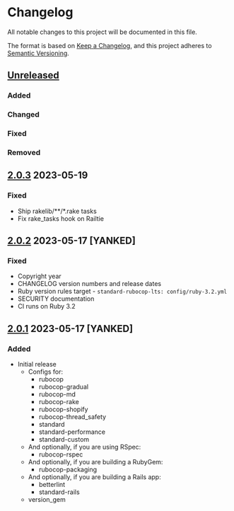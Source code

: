 # Changelog
All notable changes to this project will be documented in this file.

The format is based on [Keep a Changelog](https://keepachangelog.com/en/1.0.0/),
and this project adheres to [Semantic Versioning](https://semver.org/spec/v2.0.0.html).

## [Unreleased]
### Added
### Changed
### Fixed
### Removed

## [2.0.3] 2023-05-19
### Fixed
- Ship rakelib/**/*.rake tasks
- Fix rake_tasks hook on Railtie

## [2.0.2] 2023-05-17 [YANKED]
### Fixed
- Copyright year
- CHANGELOG version numbers and release dates
- Ruby version rules target - `standard-rubocop-lts: config/ruby-3.2.yml`
- SECURITY documentation
- CI runs on Ruby 3.2

## [2.0.1] 2023-05-17 [YANKED]
### Added
- Initial release
  - Configs for:
    - rubocop
    - rubocop-gradual
    - rubocop-md
    - rubocop-rake
    - rubocop-shopify
    - rubocop-thread_safety
    - standard
    - standard-performance
    - standard-custom
  - And optionally, if you are using RSpec:
    - rubocop-rspec
  - And optionally, if you are building a RubyGem:
    - rubocop-packaging
  - And optionally, if you are building a Rails app:
    - betterlint
    - standard-rails
  - version_gem

[Unreleased]: https://gitlab.com/rubocop-lts/rubocop-ruby3_2/-/compare/v2.0.3...HEAD
[2.0.3]: https://gitlab.com/rubocop-lts/rubocop-ruby3_2/-/compare/v2.0.2...v2.0.3
[2.0.2]: https://gitlab.com/rubocop-lts/rubocop-ruby3_2/-/compare/v2.0.1...v2.0.2
[2.0.1]: https://gitlab.com/rubocop-lts/rubocop-ruby3_2/-/compare/91d4f2ff323ce25ebe8476244d50bb786fbb78f9...v2.0.1
